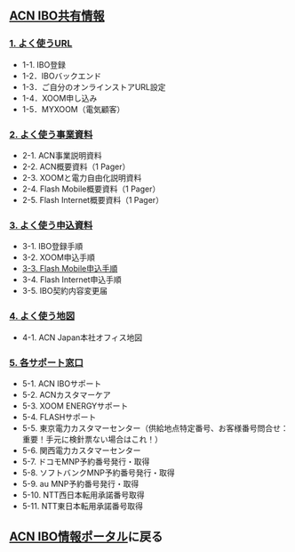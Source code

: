 ## [ACN IBO共有情報](00_FAQ.MD)

### [1. よく使うURL](01_URL.MD)
* 1-1. IBO登録
* 1-2．IBOバックエンド
* 1-3．ご自分のオンラインストアURL設定
* 1-4．XOOM申し込み
* 1-5．MYXOOM（電気顧客）

### [2. よく使う事業資料](02_DOC.MD)
* 2-1. ACN事業説明資料
* 2-2. ACN概要資料（1 Pager）
* 2-3. XOOMと電力自由化説明資料
* 2-4. Flash Mobile概要資料（1 Pager）
* 2-5. Flash Internet概要資料（1 Pager）

### [3. よく使う申込資料](03_APP.MD)
* 3-1. IBO登録手順
* 3-2. XOOM申込手順
* [3-3. Flash Mobile申込手順](03_APP_03.MD)
* 3-4. Flash Internet申込手順
* 3-5. IBO契約内容変更届

### [4. よく使う地図](04_MAP.MD)
* 4-1. ACN Japan本社オフィス地図

### [5. 各サポート窓口](05_SUP.MD)
* 5-1. ACN IBOサポート
* 5-2. ACNカスタマーケア
* 5-3. XOOM ENERGYサポート
* 5-4. FLASHサポート
* 5-5. 東京電力カスタマーセンター（供給地点特定番号、お客様番号問合せ：重要！手元に検針票ない場合はこれ！）
* 5-6. 関西電力カスタマーセンター
* 5-7. ドコモMNP予約番号発行・取得
* 5-8. ソフトバンクMNP予約番号発行・取得
* 5-9. au MNP予約番号発行・取得
* 5-10. NTT西日本転用承諾番号取得
* 5-11. NTT東日本転用承諾番号取得

## [ACN IBO情報ポータル](README.md)に戻る
